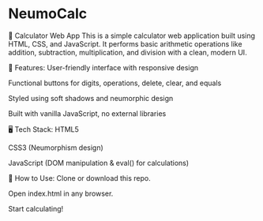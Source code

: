 # NeumoCalc
🧮 Calculator Web App
This is a simple calculator web application built using HTML, CSS, and JavaScript. It performs basic arithmetic operations like addition, subtraction, multiplication, and division with a clean, modern UI.

🔧 Features:
User-friendly interface with responsive design

Functional buttons for digits, operations, delete, clear, and equals

Styled using soft shadows and neumorphic design

Built with vanilla JavaScript, no external libraries

🖥️ Tech Stack:
HTML5

CSS3 (Neumorphism design)

JavaScript (DOM manipulation & eval() for calculations)

🚀 How to Use:
Clone or download this repo.

Open index.html in any browser.

Start calculating!
